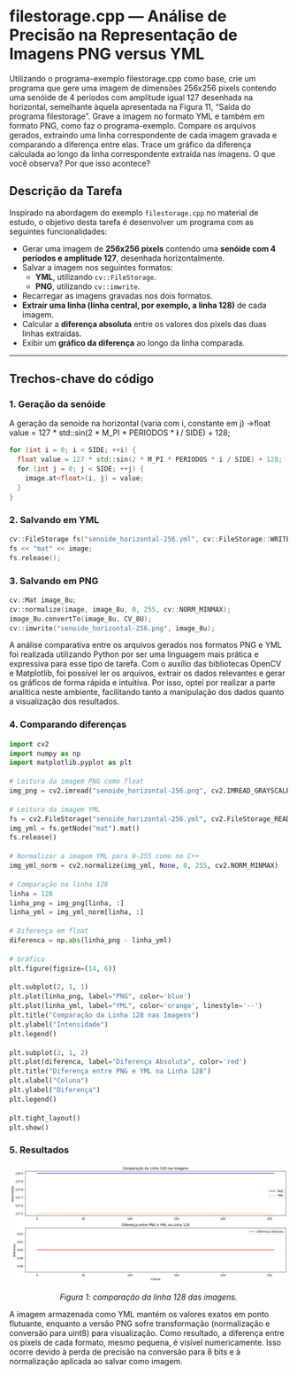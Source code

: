 # filestorage.cpp — Análise de Precisão na Representação de Imagens PNG versus YML

Utilizando o programa-exemplo filestorage.cpp como base, crie um programa que gere uma imagem de dimensões 256x256 pixels contendo uma senóide de 4 períodos com amplitude igual 127 desenhada na horizontal, semelhante àquela apresentada na Figura 11, “Saída do programa filestorage”. Grave a imagem no formato YML e também em formato PNG, como faz o programa-exemplo. Compare os arquivos gerados, extraindo uma linha correspondente de cada imagem gravada e comparando a diferença entre elas. Trace um gráfico da diferença calculada ao longo da linha correspondente extraída nas imagens. O que você observa? Por que isso acontece?

## Descrição da Tarefa

Inspirado na abordagem do exemplo `filestorage.cpp` no material de estudo, o objetivo desta tarefa é desenvolver um programa com as seguintes funcionalidades:

- Gerar uma imagem de **256x256 pixels** contendo uma **senóide com 4 períodos e amplitude 127**, desenhada horizontalmente.
- Salvar a imagem nos seguintes formatos:
  - **YML**, utilizando `cv::FileStorage`.
  - **PNG**, utilizando `cv::imwrite`.
- Recarregar as imagens gravadas nos dois formatos.
- **Extrair uma linha (linha central, por exemplo, a linha 128)** de cada imagem.
- Calcular a **diferença absoluta** entre os valores dos pixels das duas linhas extraídas.
- Exibir um **gráfico da diferença** ao longo da linha comparada.

---

## Trechos-chave do código

### 1. Geração da senóide
A geração da senoide na horizontal (varia com i, constante em j) ->float value = 127 * std::sin(2 * M_PI * PERIODOS * **i** / SIDE) + 128;

```cpp
for (int i = 0; i < SIDE; ++i) {
  float value = 127 * std::sin(2 * M_PI * PERIODOS * i / SIDE) + 128;
  for (int j = 0; j < SIDE; ++j) {
    image.at<float>(i, j) = value;
  }
}

```
### 2. Salvando em YML
```cpp
cv::FileStorage fs("senoide_horizontal-256.yml", cv::FileStorage::WRITE);
fs << "mat" << image;
fs.release();
```

### 3. Salvando em PNG
```cpp
cv::Mat image_8u;
cv::normalize(image, image_8u, 0, 255, cv::NORM_MINMAX);
image_8u.convertTo(image_8u, CV_8U);
cv::imwrite("senoide_horizontal-256.png", image_8u);
```

A análise comparativa entre os arquivos gerados nos formatos PNG e YML foi realizada utilizando Python por ser uma linguagem mais prática e expressiva para esse tipo de tarefa. Com o auxílio das bibliotecas OpenCV e Matplotlib, foi possível ler os arquivos, extrair os dados relevantes e gerar os gráficos de forma rápida e intuitiva. Por isso, optei por realizar a parte analítica neste ambiente, facilitando tanto a manipulação dos dados quanto a visualização dos resultados.

### 4. Comparando diferenças

```python
import cv2
import numpy as np
import matplotlib.pyplot as plt

# Leitura da imagem PNG como float
img_png = cv2.imread("senoide_horizontal-256.png", cv2.IMREAD_GRAYSCALE).astype(np.float32)

# Leitura da imagem YML
fs = cv2.FileStorage("senoide_horizontal-256.yml", cv2.FileStorage_READ)
img_yml = fs.getNode("mat").mat()
fs.release()

# Normalizar a imagem YML para 0-255 como no C++
img_yml_norm = cv2.normalize(img_yml, None, 0, 255, cv2.NORM_MINMAX)

# Comparação na linha 128
linha = 128
linha_png = img_png[linha, :]
linha_yml = img_yml_norm[linha, :]

# Diferença em float
diferenca = np.abs(linha_png - linha_yml)

# Gráfico
plt.figure(figsize=(14, 6))

plt.subplot(2, 1, 1)
plt.plot(linha_png, label="PNG", color='blue')
plt.plot(linha_yml, label="YML", color='orange', linestyle='--')
plt.title("Comparação da Linha 128 nas Imagens")
plt.ylabel("Intensidade")
plt.legend()

plt.subplot(2, 1, 2)
plt.plot(diferenca, label="Diferença Absoluta", color='red')
plt.title("Diferença entre PNG e YML na Linha 128")
plt.xlabel("Coluna")
plt.ylabel("Diferença")
plt.legend()

plt.tight_layout()
plt.show()
```
### 5. Resultados
<p align="center">
  <img src="comparação.png" width="800"/>
</p>

<p align="center"><i>Figura 1: comparação da linha 128 das imagens.</i></p>

A imagem armazenada como YML mantém os valores exatos em ponto flutuante, enquanto a versão PNG sofre transformação (normalização e conversão para uint8) para visualização. Como resultado, a diferença entre os pixels de cada formato, mesmo pequena, é visível numericamente. Isso ocorre devido à perda de precisão na conversão para 8 bits e à normalização aplicada ao salvar como imagem.
